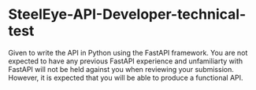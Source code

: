 # SteelEye-API-Developer-technical-test
Given to write the API in Python using the FastAPI framework. You are not expected to have any previous FastAPI experience and unfamiliarty with FastAPI will not be held against you when reviewing your submission. However, it is expected that you will be able to produce a functional API.
